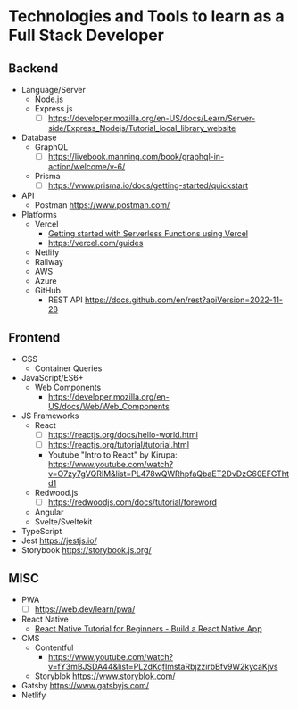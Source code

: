 # Technologies and Tools to learn as a Full Stack Developer

## Backend
- Language/Server
  - Node.js 
  - Express.js
    - [ ] https://developer.mozilla.org/en-US/docs/Learn/Server-side/Express_Nodejs/Tutorial_local_library_website 
- Database
  - GraphQL
    - [ ] https://livebook.manning.com/book/graphql-in-action/welcome/v-6/ 
  - Prisma
    - [ ] https://www.prisma.io/docs/getting-started/quickstart
- API
  - Postman https://www.postman.com/
- Platforms
  - Vercel
    - [Getting started with Serverless Functions using Vercel](https://dev.to/this-is-learning/getting-started-with-serverless-functions-using-vercel-i-52o7)
    - https://vercel.com/guides
  - Netlify
  - Railway
  - AWS
  - Azure
  - GitHub
    - REST API https://docs.github.com/en/rest?apiVersion=2022-11-28

## Frontend
- CSS
  - Container Queries
- JavaScript/ES6+
  - Web Components
    - https://developer.mozilla.org/en-US/docs/Web/Web_Components 
- JS Frameworks
  - React
    - [ ] https://reactjs.org/docs/hello-world.html
    - [ ] https://reactjs.org/tutorial/tutorial.html
    - Youtube "Intro to React" by Kirupa: https://www.youtube.com/watch?v=O7zy7gVQRIM&list=PL478wQWRhpfaQbaET2DvDzG60EFGThtd1
  - Redwood.js
    - [ ] https://redwoodjs.com/docs/tutorial/foreword 
  - Angular
  - Svelte/Sveltekit
- TypeScript
- Jest https://jestjs.io/
- Storybook https://storybook.js.org/

## MISC
- PWA
  - [ ] https://web.dev/learn/pwa/ 
- React Native
    - [React Native Tutorial for Beginners - Build a React Native App](https://www.youtube.com/watch?v=0-S5a0eXPoc)
- CMS
  - Contentful 
    - https://www.youtube.com/watch?v=fY3mBJSDA44&list=PL2dKqfImstaRbjzzirbBfv9W2kycaKjvs
  - Storyblok https://www.storyblok.com/
- Gatsby https://www.gatsbyjs.com/
- Netlify
  
